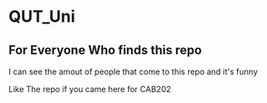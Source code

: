 # QUT_Uni

## For Everyone Who finds this repo

I can see the amout of people that come to this repo and it's funny

Like The repo if you came here for CAB202
